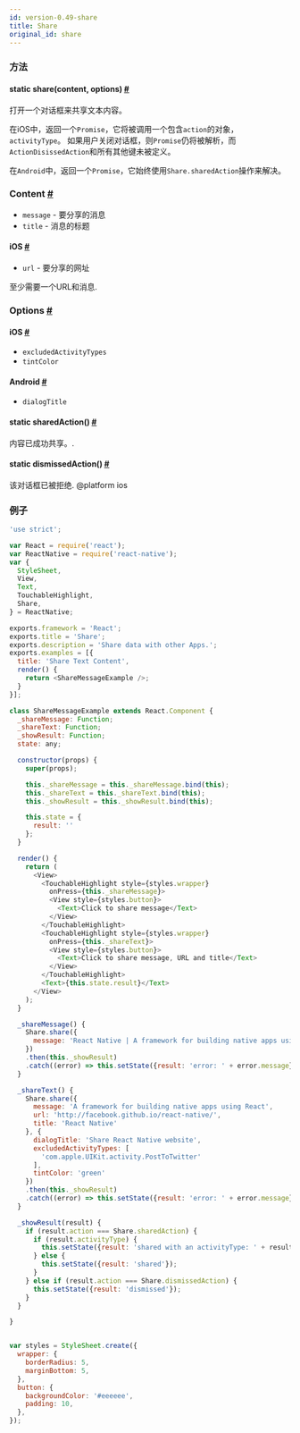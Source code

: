 ```yaml
---
id: version-0.49-share
title: Share
original_id: share
---
```


### 方法

<div class="props">
    <div class="prop"><h4 class="methodTitle"><a class="anchor" name="share"></a><span class="methodType">static </span>share<span
            class="methodType">(content, options)</span> <a class="hash-link" href="#share">#</a></h4>
        <div><p>打开一个对话框来共享文本内容。</p>
            <p>在iOS中，返回一个<code>Promise</code>，它将被调用一个包含<code>action</code>的对象，<code>activityType</code>。 如果用户关闭对话框，则<code>Promise</code>仍将被解析，而<code>ActionDisissedAction</code>和所有其他键未被定义。</p>
            <p>在<code>Android</code>中，返回一个<code>Promise</code>，它始终使用<code>Share.sharedAction</code>操作来解决。
            </p>
            <h3><a class="anchor" name="content"></a>Content <a class="hash-link" href="#content">#</a>
            </h3>
            <ul>
                <li><code>message</code> - 要分享的消息</li>
                <li><code>title</code> - 消息的标题</li>
            </ul>
            <h4><a class="anchor" name="ios"></a>iOS <a class="hash-link" href="#ios">#</a></h4>
            <ul>
                <li><code>url</code> - 要分享的网址</li>
            </ul>
            <p>至少需要一个URL和消息.</p>
            <h3><a class="anchor" name="options"></a>Options <a class="hash-link" href="#options">#</a>
            </h3><h4><a class="anchor" name="ios"></a>iOS <a class="hash-link" href="#ios">#</a></h4>
            <ul>
                <li><code>excludedActivityTypes</code></li>
                <li><code>tintColor</code></li>
            </ul>
            <h4><a class="anchor" name="android"></a>Android <a class="hash-link" href="#android">#</a>
            </h4>
            <ul>
                <li><code>dialogTitle</code></li>
            </ul>
        </div>
    </div>
    <div class="prop"><h4 class="methodTitle"><a class="anchor" name="sharedaction"></a><span
            class="methodType">static </span>sharedAction<span class="methodType">()</span> <a class="hash-link"
                                                                                                href="#sharedaction">#</a>
    </h4>
        <div><p>内容已成功共享。.</p></div>
    </div>
    <div class="prop"><h4 class="methodTitle"><a class="anchor" name="dismissedaction"></a><span class="methodType">static </span>dismissedAction<span
            class="methodType">()</span> <a class="hash-link" href="#dismissedaction">#</a></h4>
        <div><p>该对话框已被拒绝.
            @platform ios</p></div>
    </div>
</div>


### 例子

```javascript
'use strict';

var React = require('react');
var ReactNative = require('react-native');
var {
  StyleSheet,
  View,
  Text,
  TouchableHighlight,
  Share,
} = ReactNative;

exports.framework = 'React';
exports.title = 'Share';
exports.description = 'Share data with other Apps.';
exports.examples = [{
  title: 'Share Text Content',
  render() {
    return <ShareMessageExample />;
  }
}];

class ShareMessageExample extends React.Component {
  _shareMessage: Function;
  _shareText: Function;
  _showResult: Function;
  state: any;

  constructor(props) {
    super(props);

    this._shareMessage = this._shareMessage.bind(this);
    this._shareText = this._shareText.bind(this);
    this._showResult = this._showResult.bind(this);

    this.state = {
      result: ''
    };
  }

  render() {
    return (
      <View>
        <TouchableHighlight style={styles.wrapper}
          onPress={this._shareMessage}>
          <View style={styles.button}>
            <Text>Click to share message</Text>
          </View>
        </TouchableHighlight>
        <TouchableHighlight style={styles.wrapper}
          onPress={this._shareText}>
          <View style={styles.button}>
            <Text>Click to share message, URL and title</Text>
          </View>
        </TouchableHighlight>
        <Text>{this.state.result}</Text>
      </View>
    );
  }

  _shareMessage() {
    Share.share({
      message: 'React Native | A framework for building native apps using React'
    })
    .then(this._showResult)
    .catch((error) => this.setState({result: 'error: ' + error.message}));
  }

  _shareText() {
    Share.share({
      message: 'A framework for building native apps using React',
      url: 'http://facebook.github.io/react-native/',
      title: 'React Native'
    }, {
      dialogTitle: 'Share React Native website',
      excludedActivityTypes: [
        'com.apple.UIKit.activity.PostToTwitter'
      ],
      tintColor: 'green'
    })
    .then(this._showResult)
    .catch((error) => this.setState({result: 'error: ' + error.message}));
  }

  _showResult(result) {
    if (result.action === Share.sharedAction) {
      if (result.activityType) {
        this.setState({result: 'shared with an activityType: ' + result.activityType});
      } else {
        this.setState({result: 'shared'});
      }
    } else if (result.action === Share.dismissedAction) {
      this.setState({result: 'dismissed'});
    }
  }

}


var styles = StyleSheet.create({
  wrapper: {
    borderRadius: 5,
    marginBottom: 5,
  },
  button: {
    backgroundColor: '#eeeeee',
    padding: 10,
  },
});
```
